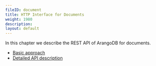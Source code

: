 ```yaml
---
fileID: document
title: HTTP Interface for Documents
weight: 1980
description: 
layout: default
---
```

In this chapter we describe the REST API of ArangoDB for documents.

  - [Basic approach](document-address-and-etag)
  - [Detailed API description](document-working-with-documents)
